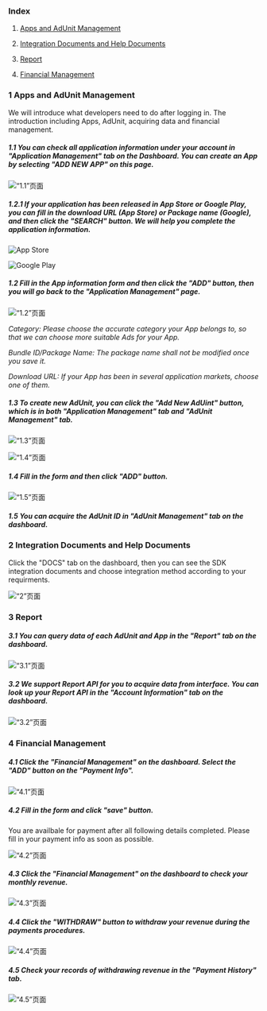 ### Index
1. [Apps and AdUnit Management](#jump)

2. [Integration Documents and Help Documents](#2-Integration-Documents-and-Help-Documents)

3. [Report](#3-Report)

4. [Financial Management](#4-Financial-Management)

### <span id="jump">1 Apps and AdUnit Management</span>
We will introduce what developers need to do after logging in. The introduction including Apps, AdUnit, acquiring data and financial management.

##### 1.1 You can check all application information under your account in "Application Management" tab on the Dashboard. You can create an App by selecting "ADD NEW APP" on this page.

![“1.1”页面](imgs/1.1.png)

##### 1.2.1 If your application has been released in App Store or Google Play, you can fill in the download URL (App Store) or Package name (Google), and then click the "SEARCH" button. We will help you complete the application information.

![App Store](imgs/1211en.png)

![Google Play](imgs/1212en.png)

##### 1.2 Fill in the App information form and then click the "ADD" button, then you will go back to the "Application Management" page.

![“1.2”页面](imgs/1.2.png)

*Category: Please choose the accurate category your App belongs to, so that we can choose more suitable Ads for your App.*

*Bundle ID/Package Name: The package name shall not be modified once you save it.*

*Download URL: If your App has been in several application markets, choose one of them.*

##### 1.3 To create new AdUnit, you can click the "Add New AdUint" button, which is in both "Application Management" tab and "AdUnit Management" tab.

![“1.3”页面](imgs/1.3.png)

![“1.4”页面](imgs/1.4.png)

##### 1.4 Fill in the form and then click "ADD" button. 

![“1.5”页面](imgs/1.5.png)

##### 1.5 You can acquire the AdUnit ID in "AdUnit Management" tab on the dashboard.

### 2 Integration Documents and Help Documents

Click the "DOCS" tab on the dashboard, then you can see the SDK integration documents and choose integration method according to your requirments. 

![“2”页面](imgs/2.png)

### 3 Report

##### 3.1 You can query data of each AdUnit and App in the "Report" tab on the dashboard.

![“3.1”页面](imgs/3.1.png)

##### 3.2 We support Report API for you to acquire data from interface. You can look up your Report API in the "Account Information" tab on the dashboard.

![“3.2”页面](imgs/3.2.png)

### 4 Financial Management

##### 4.1 Click the "Financial Management" on the dashboard. Select the "ADD" button on the "Payment Info".

![“4.1”页面](imgs/4.1.png)

##### 4.2 Fill in the form and click "save" button.

You are availbale for payment after all following details completed. Please fill in your payment info as soon as possible.

![“4.2”页面](imgs/4.2.png)

##### 4.3 Click the "Financial Management" on the dashboard to check your monthly revenue.

![“4.3”页面](imgs/4.3.png)

##### 4.4 Click the "WITHDRAW" button to withdraw your revenue during the payments procedures.

![“4.4”页面](imgs/4.4.png)

##### 4.5 Check your records of withdrawing revenue in the "Payment History" tab.

![“4.5”页面](imgs/4.5.png)
